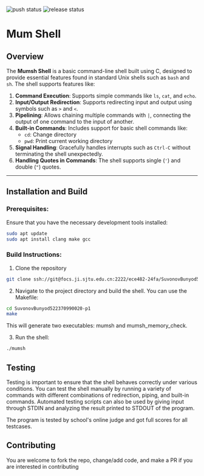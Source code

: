 ![push status](https://focs.ji.sjtu.edu.cn/git/ece482-24fa/SuvonovBunyod522370990020-p1/actions/workflows/push.yaml/badge.svg)
![release status](https://focs.ji.sjtu.edu.cn/git/ece482-24fa/SuvonovBunyod522370990020-p1/actions/workflows/release.yaml/badge.svg)

# Mum Shell

## Overview

The **Mumsh Shell** is a basic command-line shell built using C, designed to provide essential features found in standard Unix shells such as `bash` and `sh`. The shell supports features like:

1. **Command Execution**: Supports simple commands like `ls`, `cat`, and `echo`.
2. **Input/Output Redirection**: Supports redirecting input and output using symbols such as `>` and `<`.
3. **Pipelining**: Allows chaining multiple commands with `|`, connecting the output of one command to the input of another.
4. **Built-in Commands**: Includes support for basic shell commands like:
   - `cd`: Change directory
   - `pwd`: Print current working directory
5. **Signal Handling**: Gracefully handles interrupts such as `Ctrl-C` without terminating the shell unexpectedly.
6. **Handling Quotes in Commands**: The shell supports single (`'`) and double (`"`) quotes.

---

## Installation and Build

### Prerequisites:
Ensure that you have the necessary development tools installed:

```bash
sudo apt update
sudo apt install clang make gcc
```

### Build Instructions:
1. Clone the repository
```bash
git clone ssh://git@focs.ji.sjtu.edu.cn:2222/ece482-24fa/SuvonovBunyod522370990020-p1.git
```
2. Navigate to the project directory and build the shell. You can use the Makefile:
```bash
cd SuvonovBunyod522370990020-p1
make
```
This will generate two executables: mumsh and mumsh_memory_check.

3. Run the shell:
```bash
./mumsh
```

## Testing

Testing is important to ensure that the shell behaves correctly under various conditions. You can test the shell manually by running a variety of commands with different combinations of redirection, piping, and built-in commands. Automated testing scripts can also be used by giving input through STDIN and analyzing the result printed to STDOUT of the program. 

The program is tested by school's online judge and got full scores for all testcases.


## Contributing

You are welcome to fork the repo, change/add code, and make a PR if you are interested in contributing
